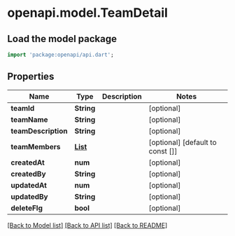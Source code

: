 # openapi.model.TeamDetail

## Load the model package
```dart
import 'package:openapi/api.dart';
```

## Properties
Name | Type | Description | Notes
------------ | ------------- | ------------- | -------------
**teamId** | **String** |  | [optional] 
**teamName** | **String** |  | [optional] 
**teamDescription** | **String** |  | [optional] 
**teamMembers** | [**List<TeamMember>**](TeamMember.md) |  | [optional] [default to const []]
**createdAt** | **num** |  | [optional] 
**createdBy** | **String** |  | [optional] 
**updatedAt** | **num** |  | [optional] 
**updatedBy** | **String** |  | [optional] 
**deleteFlg** | **bool** |  | [optional] 

[[Back to Model list]](../README.md#documentation-for-models) [[Back to API list]](../README.md#documentation-for-api-endpoints) [[Back to README]](../README.md)


